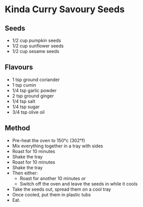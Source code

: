 Kinda Curry Savoury Seeds
===

Seeds
---

  * 1/2 cup pumpkin seeds
  * 1/2 cup sunflower seeds
  * 1/2 cup sesame seeds

Flavours
---

  * 1 tsp ground coriander
  * 1 tsp cumin
  * 1/4 tsp garlic powder
  * 2 tsp ground ginger
  * 1/4 tsp salt
  * 1/4 tsp sugar
  * 3/4 tsp olive oil

Method
---

  * Pre-heat the oven to 150°c (302°f)
  * Mix everything together in a tray with sides
  * Roast for 10 minutes
  * Shake the tray
  * Roast for 10 minutes
  * Shake the tray
  * Then either:
    * Roast for another 10 minutes *or*
    * Switch off the oven and leave the seeds in while it cools
  * Take the seeds out, spread them on a cool tray
  * Once cooled, put them in plastic tubs
  * Eat.